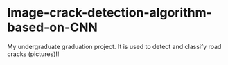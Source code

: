 # Image-crack-detection-algorithm-based-on-CNN
My undergraduate graduation project.
It is used to detect and classify road cracks (pictures)!!

